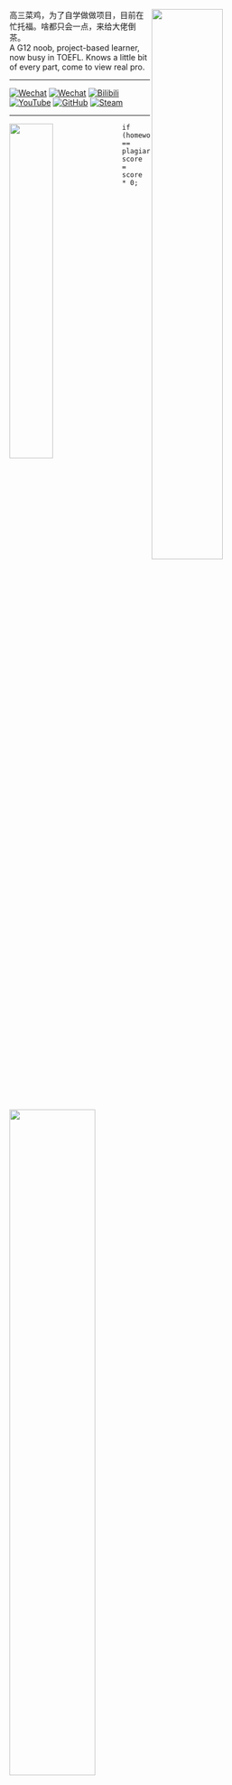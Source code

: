 <div>
  <img align="right" width="50%" src="https://github-readme-stats.vercel.app/api?username=SynthesisDu&show_icons=true" />
  <p align="left">高三菜鸡，为了自学做做项目，目前在忙托福。啥都只会一点，来给大佬倒茶。</br>A G12 noob, project-based learner, now busy in TOEFL. Knows a little bit of every part, come to view real pro.</br></p>
  <hr />
  <p><a href='https://mp.weixin.qq.com/mp/profile_ext?action=home&amp;__biz=MzI1NDQ4MzIxMg==&amp;scene=124&amp;uin=&amp;key=&amp;devicetype=Windows+10+x64&amp;version=63010043&amp;lang=zh_CN&amp;a8scene=7&amp;fontgear=2'><img src="https://img.shields.io/badge/-VMA%E7%A1%AC%E4%BB%B6%E7%A4%BE-green?style=flat&amp;logo=Wechat&amp;logoColor=white" referrerpolicy="no-referrer" alt="Wechat"></a>
  <a href='https://mp.weixin.qq.com/mp/profile_ext?action=home&amp;__biz=MzIxODQ0NzQ1OQ==&amp;scene=124&amp;uin=&amp;key=&amp;devicetype=Windows+10+x64&amp;version=63010043&amp;lang=zh_CN&amp;a8scene=7&amp;fontgear=2'><img src="https://img.shields.io/badge/-SynthesisDu-green?style=flat&amp;logo=Wechat&amp;logoColor=white" referrerpolicy="no-referrer" alt="Wechat"></a>
  <a href='https://space.bilibili.com/62596542'><img src="https://img.shields.io/badge/-SynRGB-05bfdf?style=flat&amp;logo=Bilibili&amp;logoColor=white" referrerpolicy="no-referrer" alt="Bilibili"></a>
  <a href='https://www.youtube.com/channel/UC81J1wPu1f1Dm3R8yWnrDqw'><img src="https://img.shields.io/badge/-SynRGB-FF0000?style=flat&amp;logo=YouTube&amp;logoColor=white" referrerpolicy="no-referrer" alt="YouTube"></a>
  <a href='https://github.com/SynthesisDu'><img src="https://img.shields.io/badge/-SynthesisDu-3A3A3A?style=flat&amp;logo=GitHub&amp;logoColor=white" referrerpolicy="no-referrer" alt="GitHub"></a>
  <a href='https://steamcommunity.com/profiles/76561198863245086/'><img src="https://img.shields.io/badge/-Titan%20Z-0044AA?style=flat&amp;logo=Steam&amp;logoColor=white" referrerpolicy="no-referrer" alt="Steam"></a>
  </p>
</div>
<hr />
<div>
  <img align="left" width="39%" src="https://github-readme-stats.vercel.app/api/top-langs/?username=synthesisdu&langs_count=15&layout=compact" />
  <pre><code class='language-java' width="56%" lang='java'>if (homework == plagiarize) score = score * 0;</code></pre>
  <img width="55%" src="https://github-readme-stats.vercel.app/api/wakatime?username=IlllIlIlIIlIl" />
</div>

<br>

<div>
<details>
  <summary><font size='50'>View More</font></summary>
<figure><table>
<thead>
<tr><th>SynthesisDu</th><th>SynRGB</th><th>SynEGR</th></tr></thead>
<tbody><tr><td>Origin</td><td>&nbsp;</td><td>&nbsp;</td></tr><tr><td><a href='https://github.com/anuraghazra/github-readme-stats'><img src="https://github-readme-stats.vercel.app/api/pin/?username=SynthesisDu&amp;repo=SynRGB_Trandict" referrerpolicy="no-referrer" alt="Readme Card"></a><br><a href='https://github.com/anuraghazra/github-readme-stats'><img src="https://github-readme-stats.vercel.app/api/pin/?username=SynthesisDu&amp;repo=SynEGR_ArduinoPCIE" referrerpolicy="no-referrer" alt="Readme Card"></a><br><a href='https://github.com/anuraghazra/github-readme-stats'><img src="https://github-readme-stats.vercel.app/api/pin/?username=SynthesisDu&amp;repo=BadApple" referrerpolicy="no-referrer" alt="Readme Card"></a></td><td><a href='https://github.com/anuraghazra/github-readme-stats'><img src="https://github-readme-stats.vercel.app/api/pin/?username=SynRGB&amp;repo=Trandict" referrerpolicy="no-referrer" alt="Readme Card"></a></td><td><a href='https://github.com/anuraghazra/github-readme-stats'><img src="https://github-readme-stats.vercel.app/api/pin/?username=SynEGR&amp;repo=PowerSupply_GWERP2U700_Modify" referrerpolicy="no-referrer" alt="Readme Card"></a><br><a href='https://github.com/anuraghazra/github-readme-stats'><img src="https://github-readme-stats.vercel.app/api/pin/?username=SynEGR&amp;repo=PCIe_Arduino_Expansion" referrerpolicy="no-referrer" alt="Readme Card"></a></td></tr><tr><td>Fork Contribute</td><td>&nbsp;</td><td>&nbsp;</td></tr><tr><td><a href='https://github.com/anuraghazra/github-readme-stats'><img src="https://github-readme-stats.vercel.app/api/pin/?username=SynthesisDu&amp;repo=VMA_FRC7594_2021" referrerpolicy="no-referrer" alt="Readme Card"></a></td><td>&nbsp;</td><td><a href='https://github.com/anuraghazra/github-readme-stats'><img src="https://github-readme-stats.vercel.app/api/pin/?username=SynEGR&amp;repo=PCIe_OCP2.0_Adapter" referrerpolicy="no-referrer" alt="Readme Card"></a><br><a href='https://github.com/anuraghazra/github-readme-stats'><img src="https://github-readme-stats.vercel.app/api/pin/?username=SynEGR&amp;repo=PowerSupply_HPECommonSlot_Adapter" referrerpolicy="no-referrer" alt="Readme Card"></a></td></tr></tbody>
</table></figure>
<p>&nbsp;</p>
</details>
</div>
